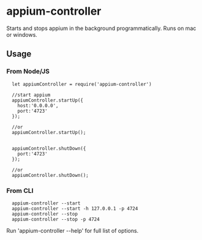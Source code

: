 # appium-controller
Starts and stops appium in the background programmatically. Runs on mac or windows.

## Usage
### From Node/JS

```
  let appiumController = require('appium-controller')

  //start appium
  appiumController.startUp({
    host:'0.0.0.0',
    port:'4723'
  });

  //or
  appiumController.startUp();


  appiumController.shutDown({
    port:'4723'
  });

  //or
  appiumController.shutDown();

```

### From CLI
```
  appium-controller --start
  appium-controller --start -h 127.0.0.1 -p 4724
  appium-controller --stop
  appium-controller --stop -p 4724

```


Run 'appium-controller --help' for full list of options.
